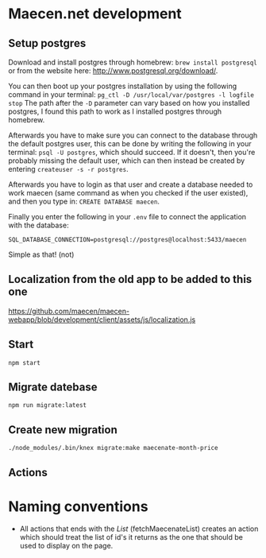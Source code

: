 # Maecen.net development

## Setup postgres
Download and install postgres through homebrew: `brew install postgresql` or
from the website here: http://www.postgresql.org/download/.

You can then boot up your postgres installation by using the following command
in your terminal: `pg_ctl -D /usr/local/var/postgres -l logfile stop`
The path after the `-D` parameter can vary based on how you installed postgres,
I found this path to work as I installed postgres through homebrew.

Afterwards you have to make sure you can connect to the database through the
default postgres user, this can be done by writing the following in your
terminal: `psql -U postgres`, which should succeed. If it doesn't, then you're
probably missing the default user, which can then instead be created by entering
`createuser -s -r postgres`.

Afterwards you have to login as that user and create a database needed to work
maecen (same command as when you checked if the user existed), and then you type
in: `CREATE DATABASE maecen`.

Finally you enter the following in your `.env` file to connect the application
with the database:
```
SQL_DATABASE_CONNECTION=postgresql://postgres@localhost:5433/maecen
```
Simple as that! (not)

## Localization from the old app to be added to this one
https://github.com/maecen/maecen-webapp/blob/development/client/assets/js/localization.js

## Start
`npm start`

## Migrate datebase
`npm run migrate:latest`

## Create new migration
`./node_modules/.bin/knex migrate:make maecenate-month-price`

## Actions

# Naming conventions
- All actions that ends with the _List_ (fetchMaecenateList) creates an action
  which should treat the list of id's it returns as the one that should be used
  to display on the page.
